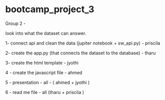 # bootcamp_project_3
Group 2 - 

look into what the dataset can answer.

1- connect api and clean the data (jupiter notebook + sw_api.py) - priscila 

2- create the app.py (that connects the dataset to the database) - tharu 

3- create the html template - jyothi

4 - create the javascript file - ahmed 

5 - presentation - all - ( ahmed + jyothi )

6 - read me file - all (tharu + priscila )
